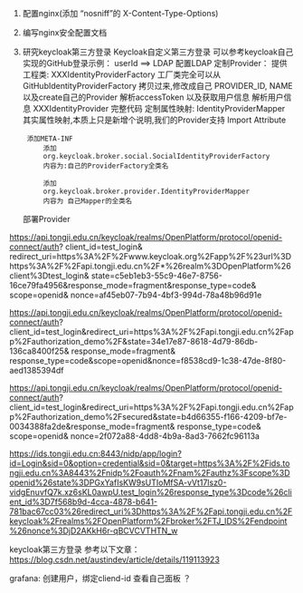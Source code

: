 1. 配置nginx(添加 “nosniff”的 X-Content-Type-Options)
2. 编写nginx安全配置文档
3. 研究keycloak第三方登录
    Keycloak自定义第三方登录
    可以参考keycloak自己实现的GitHub登录示例： userId ==> LDAP
    配置LDAP
    定制Provider：
        提供工程类: XXXIdentityProviderFactory
            工厂类完全可以从GitHubIdentityProviderFactory 拷贝过来,修改成自己 PROVIDER_ID, NAME 以及create自己的Provider
        解析accessToken 以及获取用户信息
        解析用户信息
        XXXIdentityProvider 完整代码
        定制属性映射: IdentityProviderMapper
            其实属性映射,本质上只是新增个说明,我们的Provider支持 Import Attribute

        添加META-INF
            添加
            org.keycloak.broker.social.SocialIdentityProviderFactory
            内容为:自己的ProviderFactory全类名

            添加
            org.keycloak.broker.provider.IdentityProviderMapper
            内容为 自己Mapper的全类名
    部署Provider


https://api.tongji.edu.cn/keycloak/realms/OpenPlatform/protocol/openid-connect/auth?
client_id=test_login&
redirect_uri=https%3A%2F%2Fwww.keycloak.org%2Fapp%2F%23url%3Dhttps%3A%2F%2Fapi.tongji.edu.cn%2F*%26realm%3DOpenPlatform%26client%3Dtest_login&
state=c5eb1eb3-55c9-46e7-8756-16ce79fa4956&response_mode=fragment&response_type=code&
scope=openid&
nonce=af45eb07-7b94-4bf3-994d-78a48b96d91e


https://api.tongji.edu.cn/keycloak/realms/OpenPlatform/protocol/openid-connect/auth?
client_id=test_login&redirect_uri=https%3A%2F%2Fapi.tongji.edu.cn%2Fapp%2Fauthorization_demo%2F&state=34e17e87-8618-4d79-86db-136ca8400f25&
response_mode=fragment&
response_type=code&scope=openid&nonce=f8538cd9-1c38-47de-8f80-aed1385394df

https://api.tongji.edu.cn/keycloak/realms/OpenPlatform/protocol/openid-connect/auth?
client_id=test_login&redirect_uri=https%3A%2F%2Fapi.tongji.edu.cn%2Fapp%2Fauthorization_demo%2Fsecured&state=b4d66355-f166-4209-bf7e-0034388fa2de&response_mode=fragment&
response_type=code&
scope=openid&
nonce=2f072a88-4dd8-4b9a-8ad3-7662fc96113a

https://ids.tongji.edu.cn:8443/nidp/app/login?id=Login&sid=0&option=credential&sid=0&target=https%3A%2F%2Fids.tongji.edu.cn%3A8443%2Fnidp%2Foauth%2Fnam%2Fauthz%3Fscope%3Dopenid%26state%3DPGxYafIsKW9sUTIoMfSA-vVt17lsz0-vidgEnuvfQ7k.xz6sKL0awpU.test_login%26response_type%3Dcode%26client_id%3D7f568b9d-4cca-4878-b641-781bac67cc03%26redirect_uri%3Dhttps%3A%2F%2Fapi.tongji.edu.cn%2Fkeycloak%2Frealms%2FOpenPlatform%2Fbroker%2FTJ_IDS%2Fendpoint%26nonce%3DjD2AKkH6r-qBCVCVTHTN_w

keycloak第三方登录 参考以下文章：
https://blog.csdn.net/austindev/article/details/119113923



grafana: 创建用户，绑定cliend-id 查看自己面板 ？